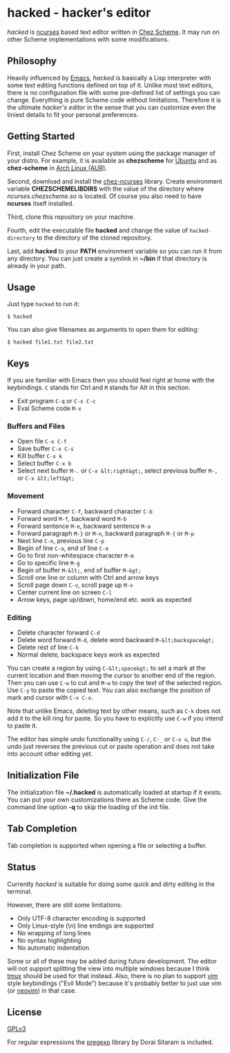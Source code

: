 # hacked - hacker's editor

*hacked* is [ncurses](https://invisible-island.net/ncurses/) based text editor written in [Chez Scheme](https://cisco.github.io/ChezScheme/). It may run on other Scheme implementations with some modifications.

## Philosophy

Heavily influenced by [Emacs](https://www.gnu.org/software/emacs/), *hacked* is basically a Lisp interpreter with some text editing functions defined on top of it. Unlike most text editors, there is no configuration file with some pre-defined list of settings you can change. Everything is pure Scheme code without limitations. Therefore it is the ultimate *hacker's editor* in the sense that you can customize even the tiniest details to fit your personal preferences.

## Getting Started

First, install Chez Scheme on your system using the package manager of your distro. For example, it is available as **chezscheme** for [Ubuntu](https://packages.ubuntu.com/hirsute/chezscheme) and as **chez-scheme** in [Arch Linux (AUR)]( https://aur.archlinux.org/packages/chez-scheme/).

Second, download and install the [chez-ncurses](https://github.com/akce/chez-ncurses) library. Create environment variable **CHEZSCHEMELIBDIRS** with the value of the directory where *ncurses.chezscheme.so* is located. Of course you also need to have **ncurses** itself installed.

Third, clone this repository on your machine.

Fourth, edit the executable file **hacked** and change the value of `hacked-directory` to the directory of the cloned repository.

Last, add **hacked** to your **PATH** environment variable so you can run it from any directory. You can just create a symlink in **~/bin** if that directory is already in your path.

## Usage

Just type `hacked` to run it:

```
$ hacked
```

You can also give filenames as arguments to open them for editing:

```
$ hacked file1.txt file2.txt
```

## Keys

If you are familiar with Emacs then you should feel right at home with the keybindings. `C` stands for Ctrl and `M` stands for Alt in this section.

* Exit program `C-q` or `C-x C-c`
* Eval Scheme code `M-x`

### Buffers and Files

* Open file `C-x C-f`
* Save buffer `C-x C-s`
* Kill buffer `C-x k`
* Select buffer `C-x b`
* Select next buffer `M-.` or `C-x &lt;right&gt;`, select previous buffer `M-,` or `C-x &lt;left&gt;`

### Movement

* Forward character `C-f`, backward character `C-b`
* Forward word `M-f`, backward word `M-b`
* Forward sentence `M-e`, backward sentence `M-a`
* Forward paragraph `M-}` or `M-n`, backward paragraph `M-{` or `M-p`
* Next line `C-n`, previous line `C-p`
* Begin of line `C-a`, end of line `C-e`
* Go to first non-whitespace character `M-m`
* Go to specific line `M-g`
* Begin of buffer `M-&lt;`, end of buffer `M-&gt;`
* Scroll one line or column with Ctrl and arrow keys
* Scroll page down `C-v`, scroll page up `M-v`
* Center current line on screen `C-l`
* Arrow keys, page up/down, home/end etc. work as expected

### Editing

* Delete character forward `C-d`
* Delete word forward `M-d`, delete word backward `M-&lt;backspace&gt;`
* Delete rest of line `C-k`
* Normal delete, backspace keys work as expected

You can create a region by using `C-&lt;space&gt;` to set a mark at the current location and then moving the cursor to another end of the region. Then you can use `C-w` to cut and `M-w` to copy the text of the selected region. Use `C-y` to paste the copied text. You can also exchange the position of mark and cursor with `C-x C-x`.

Note that unlike Emacs, deleting text by other means, such as `C-k` does not add it to the kill ring for paste. So you have to explicitly use `C-w` if you intend to paste it.

The editor has simple undo functionality using `C-/`, `C-_` or `C-x u`, but the undo just reverses the previous cut or paste operation and does not take into account other editing yet.

## Initialization File

The initialization file **~/.hacked** is automatically loaded at startup if it exists. You can put your own customizations there as Scheme code. Give the command line option **-q** to skip the loading of the init file.

## Tab Completion

Tab completion is supported when opening a file or selecting a buffer.

## Status

Currently *hacked* is suitable for doing some quick and dirty editing in the terminal.

However, there are still some limitations:

* Only UTF-8 character encoding is supported
* Only Linux-style (\n) line endings are supported
* No wrapping of long lines
* No syntax highlighting
* No automatic indentation

Some or all of these may be added during future development. The editor will not support splitting the view into multiple windows because I think [tmux](https://github.com/tmux/tmux) should be used for that instead. Also, there is no plan to support [vim](https://www.vim.org/) style keybindings ("Evil Mode") because it's probably better to just use vim (or [neovim](https://neovim.io/)) in that case.

## License

[GPLv3](https://bitbucket.org/maddy83/hacked/src/master/LICENSE)

For regular expressions the [pregexp](https://github.com/ds26gte/pregexp) library by Dorai Sitaram is included.
